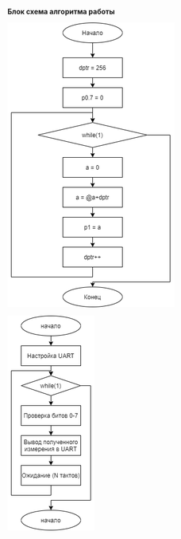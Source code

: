 **Блок схема алгоритма работы**

![Блок схема алгоритма вывода аналоговых сигналов](./files/diag.png)

![Блок схема алгоритма реализующего метод последовательного приближения](./files/diag1.png)